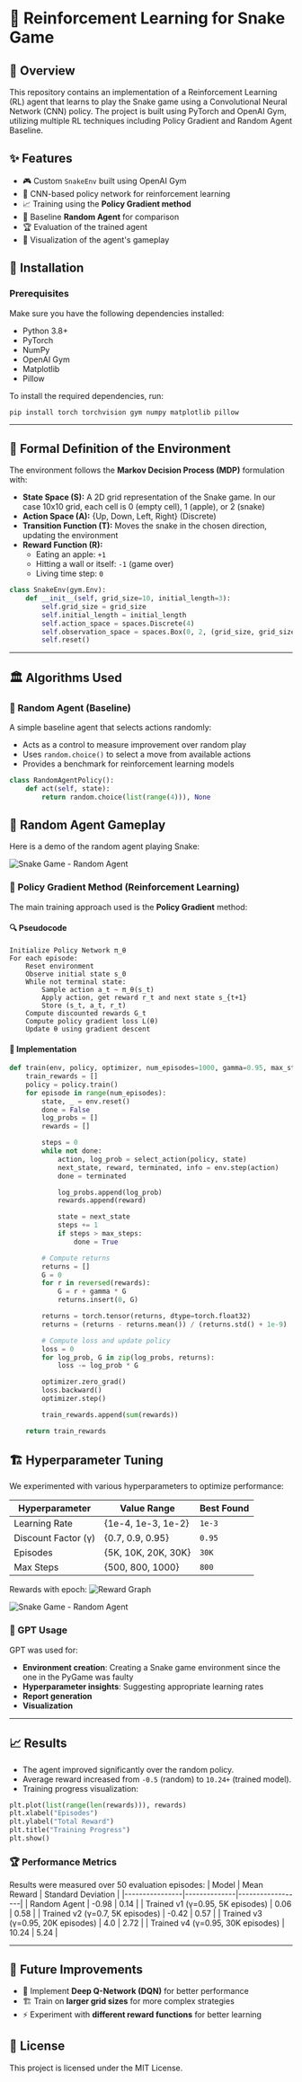 # 🐍 Reinforcement Learning for Snake Game

## 📌 Overview
This repository contains an implementation of a Reinforcement Learning (RL) agent that learns to play the Snake game using a Convolutional Neural Network (CNN) policy. The project is built using PyTorch and OpenAI Gym, utilizing multiple RL techniques including Policy Gradient and Random Agent Baseline.

## ✨ Features
- 🎮 Custom `SnakeEnv` built using OpenAI Gym
- 🧠 CNN-based policy network for reinforcement learning
- 📈 Training using the **Policy Gradient method**
- 🎯 Baseline **Random Agent** for comparison
- 🏆 Evaluation of the trained agent
- 🎥 Visualization of the agent's gameplay

## 🔧 Installation
### Prerequisites
Make sure you have the following dependencies installed:
- Python 3.8+
- PyTorch
- NumPy
- OpenAI Gym
- Matplotlib
- Pillow

To install the required dependencies, run:
```bash
pip install torch torchvision gym numpy matplotlib pillow
```

---

## 📜 Formal Definition of the Environment
The environment follows the **Markov Decision Process (MDP)** formulation with:
- **State Space (S):** A 2D grid representation of the Snake game. In our case 10x10 grid, each cell is 0 (empty cell), 1 (apple), or 2 (snake)
- **Action Space (A):** {Up, Down, Left, Right} (Discrete)
- **Transition Function (T):** Moves the snake in the chosen direction, updating the environment
- **Reward Function (R):**
  - Eating an apple: `+1`
  - Hitting a wall or itself: `-1` (game over)
  - Living time step: `0`

```python
class SnakeEnv(gym.Env):
    def __init__(self, grid_size=10, initial_length=3):
        self.grid_size = grid_size
        self.initial_length = initial_length
        self.action_space = spaces.Discrete(4)
        self.observation_space = spaces.Box(0, 2, (grid_size, grid_size), dtype=np.uint8)
        self.reset()
```

---

## 🏛️ Algorithms Used
### 🎲 Random Agent (Baseline)
A simple baseline agent that selects actions randomly:
- Acts as a control to measure improvement over random play
- Uses `random.choice()` to select a move from available actions
- Provides a benchmark for reinforcement learning models

```python
class RandomAgentPolicy():
    def act(self, state):
        return random.choice(list(range(4))), None
```

## 🎥 Random Agent Gameplay
Here is a demo of the random agent playing Snake:

![Snake Game - Random Agent](assets/snake_random_agent.gif)


### 🧠 Policy Gradient Method (Reinforcement Learning)
The main training approach used is the **Policy Gradient** method:

#### 🔍 Pseudocode
```
Initialize Policy Network π_θ
For each episode:
    Reset environment
    Observe initial state s_0
    While not terminal state:
        Sample action a_t ~ π_θ(s_t)
        Apply action, get reward r_t and next state s_{t+1}
        Store (s_t, a_t, r_t)
    Compute discounted rewards G_t
    Compute policy gradient loss L(θ)
    Update θ using gradient descent
```

#### 📝 Implementation
```python
def train(env, policy, optimizer, num_episodes=1000, gamma=0.95, max_steps=800, scheduler=None):
    train_rewards = []
    policy = policy.train()
    for episode in range(num_episodes):
        state, _ = env.reset()
        done = False
        log_probs = []
        rewards = []

        steps = 0
        while not done:
            action, log_prob = select_action(policy, state)
            next_state, reward, terminated, info = env.step(action)
            done = terminated

            log_probs.append(log_prob)
            rewards.append(reward)

            state = next_state
            steps += 1
            if steps > max_steps:
                done = True

        # Compute returns
        returns = []
        G = 0
        for r in reversed(rewards):
            G = r + gamma * G
            returns.insert(0, G)

        returns = torch.tensor(returns, dtype=torch.float32)
        returns = (returns - returns.mean()) / (returns.std() + 1e-9)  # Normalize returns

        # Compute loss and update policy
        loss = 0
        for log_prob, G in zip(log_probs, returns):
            loss -= log_prob * G

        optimizer.zero_grad()
        loss.backward()
        optimizer.step()

        train_rewards.append(sum(rewards))

    return train_rewards
```
## 🏗️ Hyperparameter Tuning
We experimented with various hyperparameters to optimize performance:

| Hyperparameter | Value Range | Best Found |
|---------------|------------|------------|
| Learning Rate | {1e-4, 1e-3, 1e-2} | `1e-3` |
| Discount Factor (γ) | {0.7, 0.9, 0.95} | `0.95` |
| Episodes | {5K, 10K, 20K, 30K} | `30K` |
| Max Steps | {500, 800, 1000} | `800` |

Rewards with epoch:
![Reward Graph](assets/reward.jpg)

![Snake Game - Random Agent](assets/snake_attempt4.gif)

### 🤖 GPT Usage
GPT was used for:
- **Environment creation**: Creating a Snake game environment since the one in the PyGame was faulty
- **Hyperparameter insights**: Suggesting appropriate learning rates
- **Report generation**
- **Visualization**

---

## 📈 Results
- The agent improved significantly over the random policy.
- Average reward increased from `-0.5` (random) to `10.24+` (trained model).
- Training progress visualization:

```python
plt.plot(list(range(len(rewards))), rewards)
plt.xlabel("Episodes")
plt.ylabel("Total Reward")
plt.title("Training Progress")
plt.show()
```

### 🏆 Performance Metrics
Results were measured over 50 evaluation episodes:
| Model | Mean Reward | Standard Deviation |
|----------------|--------------|------------------|
| Random Agent | -0.98 | 0.14 |
| Trained v1 (γ=0.95, 5K episodes) | 0.06 | 0.58 |
| Trained v2 (γ=0.7, 5K episodes) | -0.42 | 0.57 |
| Trained v3 (γ=0.95, 20K episodes) | 4.0 | 2.72 |
| Trained v4 (γ=0.95, 30K episodes) | 10.24 | 5.24 |

---

## 🔮 Future Improvements
- 🚀 Implement **Deep Q-Network (DQN)** for better performance
- 🏗 Train on **larger grid sizes** for more complex strategies
- ⚡ Experiment with **different reward functions** for better learning

## 📜 License
This project is licensed under the MIT License.



